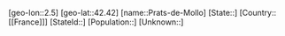 ﻿---
location: [42.42,2.5]
type: City
tags:
- geo/City


SpocWebEntityId: 33506
isDeleted: false
confidential: public

---
[geo-lon::2.5]
[geo-lat::42.42]
[name::Prats-de-Mollo]
[State::]
[Country::[[France]]]
[StateId::]
[Population::]
[Unknown::]

